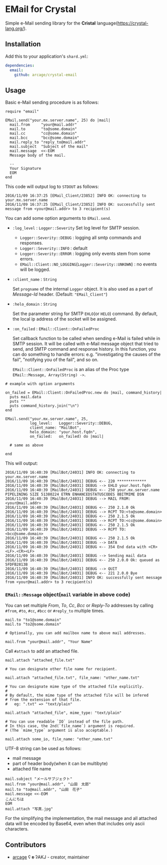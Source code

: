 # EMail for Crystal

Simple e-Mail sending library for the **Cristal** language(<https://crystal-lang.org/>).

## Installation

Add this to your application's `shard.yml`:

```yaml
dependencies:
  email:
    github: arcage/crystal-email
```

## Usage

Basic e-Mail sending procedure is as follows:

```crystal
require "email"

EMail.send("your.mx.server.name", 25) do |mail|
  mail.from     "your@mail.addr"
  mail.to       "to@some.domain"
  mail.cc       "cc@some.domain"
  mail.bcc      "bcc@some.domain"
  mail.reply_to "reply_to@mail.addr"
  mail.subject  "Subject of the mail"
  mail.message  <<-EOM
  Message body of the mail.

  --
  Your Signature
  EOM
end
```

This code will output log to `STDOUT` as follows:

```
2016/11/09 16:37:25 [EMail_Client/23852] INFO OK: connecting to your.mx.server.name
2016/11/09 16:37:25 [EMail_Client/23852] INFO OK: successfully sent message from <your@mail.addr> to 3 recipient(s)
```

You can add some option arguments to `EMail.send`.

- `:log_level` : `Logger::Severity`
    Set log level for SMTP session.
    - `Logger::Severity::DEBUG` : logging all smtp commands and responses.
    - `Logger::Severity::INFO` : default
    - `Logger::Severity::ERROR` : logging only events stem from some errors.
    - `EMail::Client::NO_LOGGING`(`Logger::Severity::UNKOWN`) : no events will be logged.
- `:client_name` : `String`

    Set `progname` of the internal `Logger` object. It is also used as a part of _Message-Id_ header. (Default: `"EMail_Client"`)

- `:helo_domain` : `String`

    Set the parameter string for SMTP `EHLO`(or `HELO`) command. By default, the local ip address of the socket will be assigned.

- `:on_failed` : `EMail::Client::OnFailedProc`

    Set callback function to be called when sending e-Mail is failed while in SMTP session. It will be called with e-Mail message object that tried to send, and SMTP command and response history. In this function, you can do something to handle errors: e.g. "investigating the causes of the fail", "notifying you of the fail", and so on.

    `EMail::Client::OnFailedProc` is an alias of the Proc type `EMail::Message, Array(String) ->`.

```crystal
# example with option arguments

on_failed = EMail::Client::OnFailedProc.new do |mail, command_history|
  puts mail.data
  puts ""
  puts command_history.join("\n")
end

EMail.send("your.mx.server.name", 25,
           log_level:   Logger::Severity::DEBUG,
           client_name: "MailBot",
           helo_domain: "your.host.fqdn",
           on_failed:   on_failed) do |mail|

  # same as above

end
```

This will output:

```
2016/11/09 16:40:39 [MailBot/24031] INFO OK: connecting to your.mx.server.name
2016/11/09 16:40:39 [MailBot/24031] DEBUG <-- 220 *************
2016/11/09 16:40:39 [MailBot/24031] DEBUG --> EHLO your.host.fqdn
2016/11/09 16:40:39 [MailBot/24031] DEBUG <-- 250 your.mx.server.name PIPELINING SIZE 51380224 ETRN ENHANCEDSTATUSCODES 8BITMIME DSN
2016/11/09 16:40:39 [MailBot/24031] DEBUG --> MAIL FROM:<your@mail.addr>
2016/11/09 16:40:39 [MailBot/24031] DEBUG <-- 250 2.1.0 Ok
2016/11/09 16:40:39 [MailBot/24031] DEBUG --> RCPT TO:<to@some.domain>
2016/11/09 16:40:39 [MailBot/24031] DEBUG <-- 250 2.1.5 Ok
2016/11/09 16:40:39 [MailBot/24031] DEBUG --> RCPT TO:<cc@some.domain>
2016/11/09 16:40:39 [MailBot/24031] DEBUG <-- 250 2.1.5 Ok
2016/11/09 16:40:39 [MailBot/24031] DEBUG --> RCPT TO:<bcc@some.domain>
2016/11/09 16:40:39 [MailBot/24031] DEBUG <-- 250 2.1.5 Ok
2016/11/09 16:40:39 [MailBot/24031] DEBUG --> DATA
2016/11/09 16:40:39 [MailBot/24031] DEBUG <-- 354 End data with <CR><LF>.<CR><LF>
2016/11/09 16:40:39 [MailBot/24031] DEBUG --> Sending mail data
2016/11/09 16:40:39 [MailBot/24031] DEBUG <-- 250 2.0.0 Ok: queued as 5FDFB2813B
2016/11/09 16:40:39 [MailBot/24031] DEBUG --> QUIT
2016/11/09 16:40:39 [MailBot/24031] DEBUG <-- 221 2.0.0 Bye
2016/11/09 16:40:39 [MailBot/24031] INFO OK: successfully sent message from <your@mail.addr> to 3 recipient(s)
```

### `EMail::Message` object(`mail` variable in above code)

You can set multiple _From_, _To_, _Cc_, _Bcc_ or _Reply-To_ addresses by calling `#from`, `#to`, `#cc`, `#bcc` or `#reply_to` multiple times.

```crystal
mail.to "to1@some.domain"
mail.to "to2@some.domain"

# Optionally, you can add mailbox name to above mail addresses.

mail.from "your@mail.addr", "Your Name"
```

Call `#attach` to add an attached file.

```crystal
mail.attach "attached_file.txt"

# You can designate other file name for recipient.

mail.attach "attached_file.txt", file_name: "other_name.txt"

# You can designate mime type of the attached file explicitly.
#
# By default, the mime type of the attached file will be infered
# from the extension of that file.
#   eg: ".txt" => "text/plain"

mail.attach "attached_file", mime_type: "text/plain"

# You can use readable `IO` instead of the file path.
# In this case, the 2nd(`file_name`) argument is required.
# (The `mime_type` argument is also acceptable.)

mail.attach some_io, file_name: "other_name.txt"
```

UTF-8 string can be used as follows:
- mail message
- part of header body(when it can be multibyte)
- attached file name

```crystal
mail.subject "メールサブジェクト"
mail.from "your@mail.addr", "山田　太郎"
mail.to "to@mail.addr", "山田　花子"
mail.message <<-EOM
こんにちは
EOM
mail.attach "写真.jpg"
```

For the simplifying the implementation, the mail message and all attached data will be encoded by Base64, even when that includes only ascii characters.

## Contributors

- [arcage](https://github.com/arcage) ʕ·ᴥ·ʔAKJ - creator, maintainer

